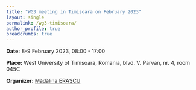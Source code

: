```yaml
---
title: "WG3 meeting in Timisoara on February 2023"
layout: single
permalink: /wg3-timisoara/
author_profile: true
breadcrumbs: true
---
```


**Date:** 8-9 February 2023, 08:00 - 17:00

**Place:** West University of Timisoara, Romania, blvd. V. Parvan, nr. 4, room 045C

**Organizer:** [Mădălina ERAŞCU](https://merascu.github.io/)
